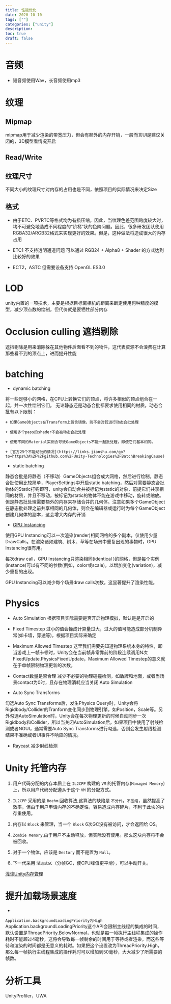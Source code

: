 ```yaml
---
title: 性能优化
date: 2020-10-10
tags: [""]
categories: ["unity"]
description: 
toc: true
draft: false
---
```





# 音频

- 短音频使用Wav，长音频使用mp3


# 纹理

## Mipmap

mipmap用于减少渲染的带宽压力，但会有额外的内存开销，一般而言UI是建议关闭的，3D模型看情况开启


## Read/Write


## 纹理尺寸

不同大小的纹理尺寸对内存的占用也是不同，依照项目的实际情况来决定Size


## 格式

+ 由于ETC、PVRTC等格式均为有损压缩，因此，当纹理色差范围跨度较大时，均不可避免地造成不同程度的“阶梯”状的色阶问题。因此，很多研发团队使用RGBA32/ARGB32格式来实现更好的效果。但是，这种做法将造成很大的内存占用

+ ETC1 不支持透明通道问题
    可以通过 RGB24 + Alpha8 + Shader 的方式达到比较好的效果

+ ECT2，ASTC
    但需要设备支持 OpenGL ES3.0

# LOD

unity内置的一项技术，主要是根据目标离相机的距离来断定使用何种精度的模型，减少顶点数的绘制，但代价就是要牺牲部分内存


# Occlusion culling 遮挡剔除

遮挡剔除是用来消除躲在其他物件后面看不到的物件，这代表资源不会浪费在计算那些看不到的顶点上，进而提升性能


# batching

- dynamic batching 

将一些足够小的网格，在CPU上转换它们的顶点，将许多相似的顶点组合在一起，并一次性绘制它们。
无论静态还是动态合批都要求使用相同的材质，动态合批有以下限制：

    + 如果GameObjects在Transform上包含镜像，则不会对其进行动态合批处理

    + 使用多个pass的shader不会被动态合批处理

    + 使用不同的Material实例会导致GameObjects不能一起批处理，即使它们基本相同。

    + [官方25个不能动批的情况](https://links.jianshu.com/go?to=https%3A%2F%2Fgithub.com%2FUnity-Technologies%2FBatchBreakingCause)

- static batching

静态合批是将静态（不移动）GameObjects组合成大网格，然后进行绘制。静态合批使用比较简单，PlayerSettings中开启static batching，然后对需要静态合批物体的Static打钩即可，unity会自动合并被标记为static的对象，前提它们共享相同的材质，并且不移动，被标记为static的物体不能在游戏中移动，旋转或缩放。但是静态批处理需要额外的内存来存储合并的几何体。注意如果多个GameObject在静态批处理之前共享相同的几何体，则会在编辑器或运行时为每个GameObject创建几何体的副本，这会增大内存的开销

- [GPU Instancing](https://zhuanlan.zhihu.com/p/70123645)

使用GPU Instancing可以一次渲染(render)相同网格的多个副本，仅使用少量DrawCalls。在渲染诸如建筑、树木、草等在场景中重复出现的事物时，GPU Instancing很有用。

每次draw call，GPU Instancing只渲染相同(identical )的网格，但是每个实例(instance)可以有不同的参数(例如，color或scale)，以增加变化(variation)，减少重复的出现。

GPU Instancing可以减少每个场景draw calls次数。这显著提升了渲染性能。

# Physics

- Auto Simulation
根据项目实际需要是否开启物理模拟，默认是是开启的

- Fixed Timestep 
过小的值会操成计算量过大，过大的值可能造成部分机制异常(如卡墙，穿透等)，根据项目实际来确定

- Maximum Allowed Timestep
这里我们需要先知道物理系统本身的特性，即当游戏上一帧卡顿时，Unity会在当前帧非常靠前的阶段连续调用N次FixedUpdate.PhysicsFixedUpdate，Maximum Allowed Timestep的意义就在于单帧限制物理更新的次数，


- Contact数量是否合理
减少不必要的物理碰撞检测，如盾牌和地面，或者当场景contact为0时，且存在物理消耗应当关闭 Auto Simulation


- Auto Sync Transforms

勾选Auto Sync Transforms后，发生Physics Query时，Unity会将Rigidbody/Collider的Tranform变化同步到物理引擎，如Position，Scale等。另外勾选AutoSimulation时，Unity会在每次物理更新的时候自动同步一次Rigidbody和Collider，所以当关闭AutoSimulation后，如果项目中使用了射线检测或者NGUI，通常需要Auto Sync Transforms进行勾选，否则会发生射线检测结果不准确或者UI事件不响应的情况。

- Raycast
减少射线检测


# Unity 托管内存

1. 用户代码分配的内存本质上在 `IL2CPP` 构建的 `VM` 的托管内存(`Managed Memory`)上，所以用户代码分配遵从于这个 `VM` 的分配方式。

2. `IL2CPP` 采用的是 `Boehm` 回收算法,这算法的缺陷是 `不分代`，`不压缩`，虽然提高了效率，但由于用户申请内存的不确定性，容易造成内存碎片，不利于此块的内存重使用。

3. 内存以 `Block` 来管理，当一个 `Block` 6次GC没有被访问，才会返回给 OS。

3. `Zombie Memory`,由于用户不主动释放，但实际没有使用。那么这块内存将不会被回收。

4. 对于一个物体，应该是 `Destory` 而不是置为 `Null`。

4. 下一代采用 `渐进式GC`（分帧GC，使CPU峰值更平滑），可以手动开关。

[浅谈Unity内存管理](https://www.bilibili.com/video/av79798486)


# 提升加载场景速度

-
`Application.backgroundLoadingPriority为High`
Application.backgroundLoadingPriority这个API会限制主线程的集成的时间，默认设置是ThreadPriority.BelowNormal，也就是每一帧执行主线程集成的操作耗时不能超过4毫秒，这将会导致每一帧剩余的时间用于等待或者渲染，而这些等待和渲染的时间都是无意义的耗时。如果把这个设置改为ThreadPriority.High，那么每一帧执行主线程集成的操作耗时可以增加到50毫秒，大大减少了所需要的帧数。




# 分析工具

UnityProfiler，UWA